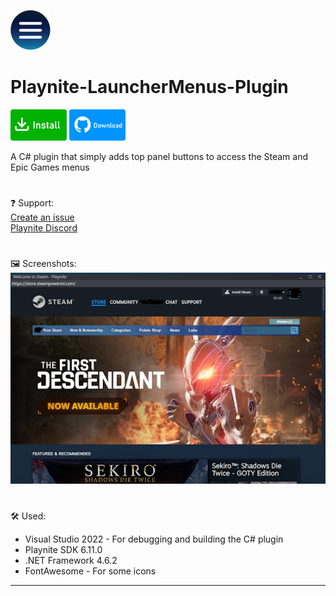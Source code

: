 <img src="icon.png" width="64" height="64"></img>
# Playnite-LauncherMenus-Plugin
<a href="https://playnite.link/addons.html#LauncherMenus_626f6c31-eac9-421b-bd20-82381da4dde8"><img src="buttons/install.png" width="90" height="50"></img></a>
<a href="https://github.com/odeyity/Playnite-LauncherMenus-Plugin/releases/download/1.0.0/LauncherMenus_626f6c31-eac9-421b-bd20-82381da4dde8_1_0_0.pext"><img src="buttons/download.png" width="90" height="50"></img></a>

A C# plugin that simply adds top panel buttons to access the Steam and Epic Games menus<br>
#
❓ Support:<br>
<a href="https://github.com/odeyity/Playnite-LauncherMenus-Plugin/issues/new">Create an issue</a><br>
<a href="https://discord.gg/BrtABqe">Playnite Discord</a>

#
🖼️ Screenshots:<br>
<img src="/screenshots/main_thumb.png">
#
🛠️ Used:<br>
- Visual Studio 2022 - For debugging and building the C# plugin<br>
- Playnite SDK 6.11.0
- .NET Framework 4.6.2
- FontAwesome - For some icons

-----------------------------------------------------------------------------
